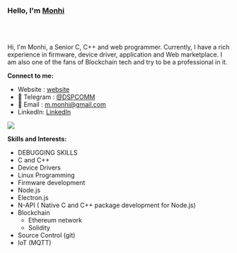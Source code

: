 


### Hello,  I'm [Monhi](https://t.me/dspcomm)  




<br/>
<br/>

Hi, I'm Monhi, a Senior C, C++ and web programmer. Currently, I have a rich experience in firmware, device driver, application and Web marketplace. I am also one of the fans of Blockchain tech and try to be a professional in it.
<br/>  

**Connect to me:**
- Website : [website](https://www.dspcom.ir/)
- 💬 Telegram : [@DSPCOMM](https://t.me/DSPCOMM)
- 📝 Email : m.monhi@gmail.com
- LinkedIn: [LinkedIn](https://www.linkedin.com/in/monhi)

![](https://komarev.com/ghpvc/?username=monhi)


**Skills and Interests:**  

 - DEBUGGING SKILLS 
 - C and C++
 - Device Drivers 
 - Linux Programming
 - Firmware development
 - Node.js
 - Electron.js
 - N-API ( Native C and C++ package development for Node.js)
 - Blockchain
   - Ethereum network 
   - Solidity   
 - Source Control (git)
 - IoT (MQTT)
